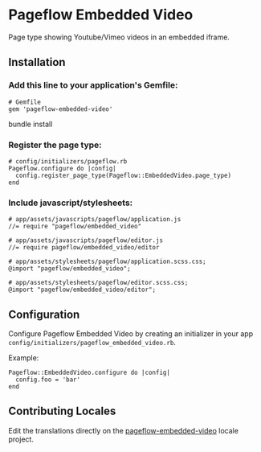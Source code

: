 # Pageflow Embedded Video

Page type showing Youtube/Vimeo videos in an embedded iframe.

## Installation

### Add this line to your application's Gemfile:

    # Gemfile
    gem 'pageflow-embedded-video'

bundle install


### Register the page type:

    # config/initializers/pageflow.rb
    Pageflow.configure do |config|
      config.register_page_type(Pageflow::EmbeddedVideo.page_type)
    end

### Include javascript/stylesheets:

    # app/assets/javascripts/pageflow/application.js
    //= require "pageflow/embedded_video"

    # app/assets/javascripts/pageflow/editor.js
    //= require pageflow/embedded_video/editor

    # app/assets/stylesheets/pageflow/application.scss.css;
    @import "pageflow/embedded_video";

    # app/assets/stylesheets/pageflow/editor.scss.css;
    @import "pageflow/embedded_video/editor";


## Configuration

Configure Pageflow Embedded Video by creating an initializer in your app
`config/initializers/pageflow_embedded_video.rb`.

Example:

    Pageflow::EmbeddedVideo.configure do |config|
      config.foo = 'bar'
    end

## Contributing Locales

Edit the translations directly on the
[pageflow-embedded-video](http://www.localeapp.com/projects/public?search=tf/pageflow-embedded-video)
locale project.
